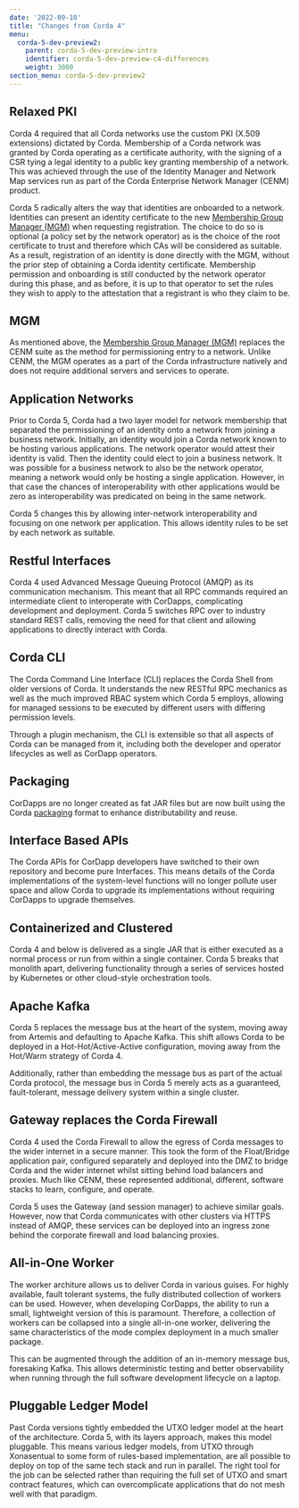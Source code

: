 ```yaml
---
date: '2022-09-10'
title: "Changes from Corda 4"
menu:
  corda-5-dev-preview2:
    parent: corda-5-dev-preview-intro
    identifier: corda-5-dev-preview-c4-differences
    weight: 3000
section_menu: corda-5-dev-preview2
---
```


## Relaxed PKI
Corda 4 required that all Corda networks use the custom PKI (X.509 extensions) dictated by Corda.
Membership of a Corda network was granted by Corda operating as a certificate authority, with the signing of a CSR tying a legal identity to a public key granting membership of a network.
This was achieved through the use of the Identity Manager and Network Map services run as part of the Corda Enterprise Network Manager (CENM) product.

Corda 5 radically alters the way that identities are onboarded to a network.
Identities can present an identity certificate to the new [Membership Group Manager (MGM)](key-concepts.html#membership-management) when requesting registration. The choice to do so is optional (a policy set by the network operator) as is the choice of the root certificate to trust and therefore which CAs will be considered as suitable.
As a result, registration of an identity is done directly with the MGM, without the prior step of obtaining a Corda identity certificate. Membership permission and onboarding is still conducted by the network operator during this phase, and as before, it is up to that operator to set the rules they wish to apply to the attestation that a registrant is who they claim to be.

## MGM
As mentioned above, the [Membership Group Manager (MGM)](key-concepts.html#membership-management) replaces the CENM suite as the method for permissioning entry to a network. Unlike CENM, the MGM operates as a part of the Corda infrastructure natively and does not require additional servers and services to operate.

## Application Networks
Prior to Corda 5, Corda had a two layer model for network membership that separated the permissioning of an identity onto a network from joining a business network. Initially, an identity would join a Corda network known to be hosting various applications. The network operator would attest their identity is valid. Then the identity could elect to join a business network. It was possible for a business network to also be the network operator, meaning a network would only be hosting a single application. However, in that case the chances of interoperability with other applications would be zero as interoperability was predicated on being in the same network.

Corda 5 changes this by allowing inter-network interoperability and focusing on one network per application. This allows identity rules to be set by each network as suitable.

## Restful Interfaces
Corda 4 used Advanced Message Queuing Protocol (AMQP) as its communication mechanism. This meant that all RPC commands required an intermediate client to interoperate with CorDapps, complicating development and deployment. Corda 5 switches RPC over to industry standard REST calls, removing the need for that client and allowing applications to directly interact with Corda.

## Corda CLI
The Corda Command Line Interface (CLI) replaces the Corda Shell from older versions of Corda. It understands the new RESTful RPC mechanics as well as the much improved RBAC system which Corda 5 employs, allowing for managed sessions to be executed by different users with differing permission levels.

Through a plugin mechanism, the CLI is extensible so that all aspects of Corda can be managed from it, including both the developer and operator lifecycles as well as CorDapp operators.

## Packaging
CorDapps are no longer created as fat JAR files but are now built using the Corda [packaging](key-concepts.html#packaging) format to enhance distributability and reuse.

## Interface Based APIs
The Corda APIs for CorDapp developers have switched to their own repository and become pure Interfaces. This means details of the Corda implementations of the system-level functions will no longer pollute user space and allow Corda to upgrade its implementations without requiring CorDapps to upgrade themselves.

## Containerized and Clustered
Corda 4 and below is delivered as a single JAR that is either executed as a normal process or run from within a single container. Corda 5 breaks that monolith apart,  delivering functionality through a series of services hosted by Kubernetes or other cloud-style orchestration tools.

## Apache Kafka
Corda 5 replaces the message bus at the heart of the system, moving away from Artemis and defaulting to Apache Kafka. This shift allows Corda to be deployed in a Hot-Hot/Active-Active configuration, moving away from the Hot/Warm strategy of Corda 4.

Additionally, rather than embedding the message bus as part of the actual Corda protocol, the message bus in Corda 5 merely acts as a guaranteed, fault-tolerant, message delivery system within a single cluster.

## Gateway replaces the Corda Firewall
Corda 4 used the Corda Firewall to allow the egress of Corda messages to the wider internet in a secure manner. This took the form of the Float/Bridge application pair, configured separately and deployed into the DMZ to bridge Corda and the wider internet whilst sitting behind load balancers and proxies. Much like CENM, these represented additional, different, software stacks to learn, configure, and operate.

Corda 5 uses the Gateway (and session manager) to achieve similar goals. However, now that Corda communicates with other clusters via HTTPS instead of AMQP, these services can be deployed into an ingress zone behind the corporate firewall and load balancing proxies.

## All-in-One Worker
The worker architure allows us to deliver Corda in various guises. For highly available, fault tolerant systems, the fully distributed collection of workers can be used. However, when developing CorDapps, the ability to run a small, lightweight version of this is paramount. Therefore, a collection of workers can be collapsed into a single all-in-one worker, delivering the same characteristics of the mode complex deployment in a much smaller package.

This can be augmented through the addition of an in-memory message bus, foresaking Kafka. This allows deterministic testing and better observability when running through the full software development lifecycle on a laptop.

## Pluggable Ledger Model
Past Corda versions tightly embedded the UTXO ledger model at the heart of the architecture. Corda 5, with its layers approach, makes this model pluggable. This means various ledger models, from UTXO through Xonasentual to some form of rules-based implementation, are all possible to deploy on top of the same tech stack and run in parallel. The right tool for the job can be selected rather than requiring the full set of UTXO and smart contract features, which can overcomplicate applications that do not mesh well with that paradigm.

